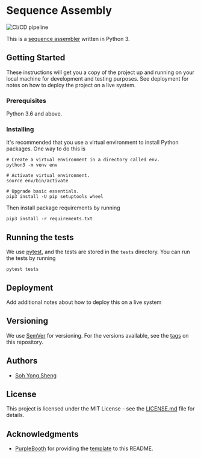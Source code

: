 # Sequence Assembly

![CI/CD pipeline](https://github.com/sohyongsheng/sequence_assembly/workflows/CI/CD%20pipeline/badge.svg)

This is a [sequence assembler](https://en.wikipedia.org/wiki/Sequence_assembly) written in Python 3.

## Getting Started

These instructions will get you a copy of the project up and running on your local machine for development and testing purposes. See deployment for notes on how to deploy the project on a live system.

### Prerequisites

Python 3.6 and above.

### Installing

It's recommended that you use a virtual environment to install Python packages. One way to do this is

```
# Create a virtual environment in a directory called env.
python3 -m venv env

# Activate virtual environment.
source env/bin/activate

# Upgrade basic essentials.
pip3 install -U pip setuptools wheel
```

Then install package requirements by running

```
pip3 install -r requirements.txt
```


## Running the tests

We use [pytest](https://docs.pytest.org/en/stable/), and the tests are stored in the `tests` directory. You can run the tests by running

```
pytest tests
```

## Deployment

Add additional notes about how to deploy this on a live system

## Versioning

We use [SemVer](http://semver.org/) for versioning. For the versions available, see the [tags](https://github.com/sohyongsheng/sequence_assembly/tags) on this repository. 

## Authors

- [Soh Yong Sheng](https://github.com/sohyongsheng)

## License

This project is licensed under the MIT License - see the [LICENSE.md](LICENSE.md) file for details.

## Acknowledgments

- [PurpleBooth](https://github.com/PurpleBooth) for providing the [template](https://github.com/PurpleBooth/a-good-readme-template) to this README.

